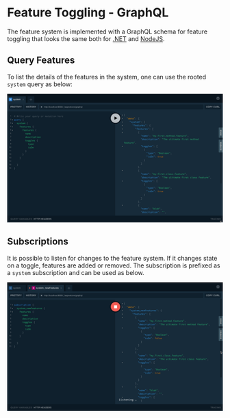 # Feature Toggling - GraphQL

The feature system is implemented with a GraphQL schema for feature toggling that looks the same both for
[.NET](../DotNET/index.md) and [NodeJS](../typescript/index.md).

## Query Features

To list the details of the features in the system, one can use the rooted `system` query as below:

![](./querying.png)

## Subscriptions

It is possible to listen for changes to the feature system. If it changes state on a toggle, features are added or removed.
The subscription is prefixed as a `system` subscription and can be used as below.

![](./subscriptions.png)
